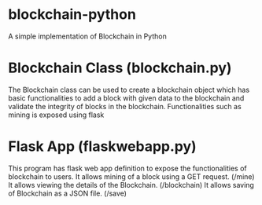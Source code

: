 # blockchain-python
A simple implementation of Blockchain in Python

# Blockchain Class (blockchain.py)
The Blockchain class can be used to create a blockchain object which has basic functionalities to add a block with given data to the blockchain and validate the integrity of blocks in the blockchain. Functionalities such as mining is exposed using flask

# Flask App (flaskwebapp.py)
This program has flask web app definition to expose the functionalities of blockchain to users.
It allows mining of a block using a GET request. (/mine)
It allows viewing the details of the Blockchain. (/blockchain)
It allows saving of Blockchain as a JSON file.   (/save)
